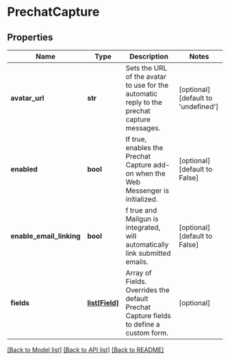 # PrechatCapture

## Properties
Name | Type | Description | Notes
------------ | ------------- | ------------- | -------------
**avatar_url** | **str** | Sets the URL of the avatar to use for the automatic reply to the prechat capture messages. | [optional] [default to 'undefined']
**enabled** | **bool** | If true, enables the Prechat Capture add-on when the Web Messenger is initialized. | [optional] [default to False]
**enable_email_linking** | **bool** | f true and Mailgun is integrated, will automatically link submitted emails. | [optional] [default to False]
**fields** | [**list[Field]**](Field.md) | Array of Fields. Overrides the default Prechat Capture fields to define a custom form. | [optional] 

[[Back to Model list]](../README.md#documentation-for-models) [[Back to API list]](../README.md#documentation-for-api-endpoints) [[Back to README]](../README.md)


